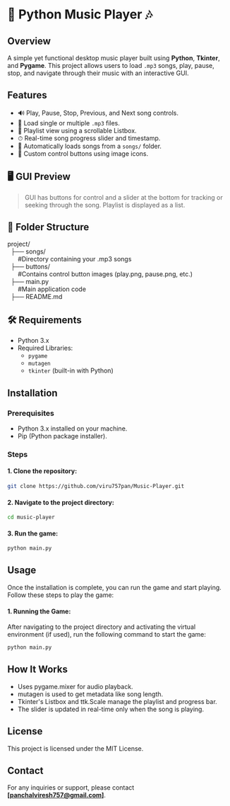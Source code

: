 
# 🎵 Python Music Player 🎶

## Overview

A simple yet functional desktop music player built using **Python**, **Tkinter**, and **Pygame**. This project allows users to load `.mp3` songs, play, pause, stop, and navigate through their music with an interactive GUI.

## Features

- 🔊 Play, Pause, Stop, Previous, and Next song controls.
- 📁 Load single or multiple `.mp3` files.
- 📜 Playlist view using a scrollable Listbox.
- ⏱ Real-time song progress slider and timestamp.
- 🎵 Automatically loads songs from a `songs/` folder.
- 🎨 Custom control buttons using image icons.

## 🖥 GUI Preview

> GUI has buttons for control and a slider at the bottom for tracking or seeking through the song. Playlist is displayed as a list.

## 📂 Folder Structure
project/  
&nbsp; ├── songs/  
&nbsp; &nbsp; &nbsp; #Directory containing your .mp3 songs   
&nbsp; ├── buttons/  
&nbsp; &nbsp; &nbsp; #Contains control button images (play.png, pause.png, etc.)  
&nbsp; ├── main.py  
&nbsp; &nbsp; &nbsp; #Main application code  
&nbsp; ├── README.md

## 🛠 Requirements

- Python 3.x
- Required Libraries:
  - `pygame`
  - `mutagen`
  - `tkinter` (built-in with Python)


## Installation
### Prerequisites
- Python 3.x installed on your machine.
- Pip (Python package installer).

### Steps

#### 1. Clone the repository:

```bash
git clone https://github.com/viru757pan/Music-Player.git
```

#### 2. Navigate to the project directory:

```bash
cd music-player
```

#### 3. Run the game:

```bash
python main.py
```

## Usage

Once the installation is complete, you can run the game and start playing. Follow these steps to play the game:

#### 1. Running the Game:

After navigating to the project directory and activating the virtual environment (if used), run the following command to start the game:

```bash
python main.py
```

## How It Works
- Uses pygame.mixer for audio playback.
- mutagen is used to get metadata like song length.
- Tkinter's Listbox and ttk.Scale manage the playlist and progress bar.
- The slider is updated in real-time only when the song is playing.



## License

This project is licensed under the MIT License.

## Contact

For any inquiries or support, please contact **[panchalviresh757@gmail.com]**.
